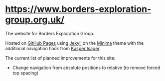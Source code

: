 # https://www.borders-exploration-group.org.uk/
The website for Borders Exploration Group.

Hosted on [GitHub Pages](https://pages.github.com/) using [Jekyll](https://jekyllrb.com/) on the [Minima](https://github.com/jekyll/minima) theme with the additional navigation hack from [Kasper Isager](https://gist.github.com/kasperisager/9416313).

The current list of planned improvements for this site:
* Change navigation from absolute positions to relative (to remove forced top spacing)
